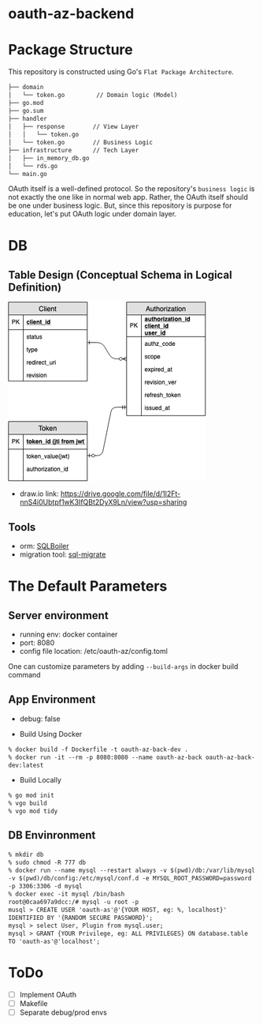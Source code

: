 # oauth-az-backend

# Package Structure

This repository is constructed using Go's `Flat Package Architecture`.

```
├── domain
│   └── token.go         // Domain logic (Model)
├── go.mod
├── go.sum
├── handler        
│   ├── response        // View Layer
│   │   └── token.go
│   └── token.go        // Business Logic
├── infrastructure      // Tech Layer
│   ├── in_memory_db.go
│   └── rds.go
└── main.go
```

OAuth itself is a well-defined protocol.
So the repository's `business logic` is not exactly the one like in normal web app.
Rather, the OAuth itself should be one under business logic.
But, since this repository is purpose for education, let's put OAuth logic under domain layer.  

# DB

## Table Design (Conceptual Schema in Logical Definition)

![](images/as-er-diragram.png)

* draw.io link: https://drive.google.com/file/d/1l2Ft-nnS4i0Ubtpf1wK3IfQBt2DyX9Ln/view?usp=sharing

## Tools

* orm: [SQLBoiler](https://github.com/volatiletech/sqlboiler)
* migration tool: [sql-migrate](https://github.com/rubenv/sql-migrate)

# The Default Parameters

## Server environment
* running env: docker container
* port: 8080
* config file location: /etc/oauth-az/config.toml

One can customize parameters by adding `--build-args` in docker build command 

## App Environment
* debug: false 

* Build Using Docker
```
% docker build -f Dockerfile -t oauth-az-back-dev .
% docker run -it --rm -p 8080:8080 --name oauth-az-back oauth-az-back-dev:latest
```

* Build Locally
```
% go mod init
% vgo build
% vgo mod tidy
```

## DB Envinronment
```
% mkdir db
% sudo chmod -R 777 db
% docker run --name mysql --restart always -v $(pwd)/db:/var/lib/mysql -v $(pwd)/db/config:/etc/mysql/conf.d -e MYSQL_ROOT_PASSWORD=password -p 3306:3306 -d mysql
% docker exec -it mysql /bin/bash
root@0caa697a9dcc:/# mysql -u root -p
musql > CREATE USER 'oauth-as'@'{YOUR HOST, eg: %, localhost}' IDENTIFIED BY '{RANDOM SECURE PASSWORD}';
mysql > select User, Plugin from mysql.user;
mysql > GRANT {YOUR Privilege, eg: ALL PRIVILEGES} ON database.table TO 'oauth-as'@'localhost';
```

# ToDo
* [ ] Implement OAuth
* [ ] Makefile
* [ ] Separate debug/prod envs